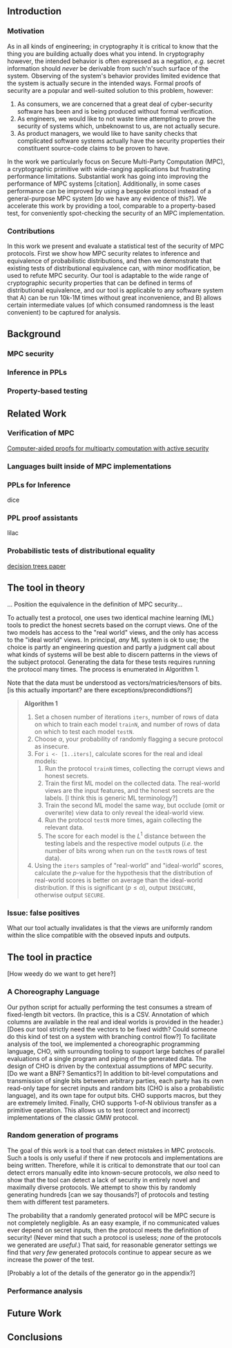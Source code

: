 

## Introduction

### Motivation

As in all kinds of engineering; in cryptography it is critical to know that the thing you are building actually does what you intend.
In cryptography however, the intended behavior is often expressed as a negation,
_e.g._ secret information should _never_ be derivable from such'n'such surface of the system.
Observing of the system's behavior provides limited evidence that the system is actually secure in the intended ways.
Formal proofs of security are a popular and well-suited solution to this problem, however:

1. As consumers, we are concerned that a great deal of cyber-security software has been and is being produced without formal verification.
2. As engineers, we would like to not waste time attempting to prove the security of systems which, unbeknownst to us, are not actually secure.
3. As product managers, we would like to have sanity checks
   that complicated software systems actually have the security properties their constituent source-code claims to be proven to have.

In the work we particularly focus on Secure Multi-Party Computation (MPC),
a cryptographic primitive with wide-ranging applications but frustrating performance limitations.
Substantial work has going into improving the performance of MPC systems [citation].
Additionally, in some cases performance can be improved by using a bespoke protocol instead of a general-purpose MPC system [do we have any evidence of this?].
We accelerate this work by providing a tool, comparable to a property-based test,
for conveniently spot-checking the security of an MPC implementation.

### Contributions

In this work we present and evaluate a statistical test of the security of MPC protocols.
First we show how MPC security relates to inference and equivalence of probabilistic distributions,
and then we demonstrate that existing tests of distributional equivalence can, with minor modification, be used to refute MPC security.
Our tool is adaptable to the wide range of cryptographic security properties that can be defined in terms of distributional equivalence,
and our tool is applicable to any software system that
A) can be run 10k-1M times without great inconvenience, and
B) allows certain intermediate values (of which consumed randomness is the least convenient) to be captured for analysis.

## Background

### MPC security

### Inference in PPLs

### Property-based testing


## Related Work

### Verification of MPC

[Computer-aided proofs for multiparty computation with active security](https://arxiv.org/pdf/1806.07197.pdf)

### Languages built inside of MPC implementations

### PPLs for Inference

dice

### PPL proof assistants

lilac

### Probabilistic tests of distributional equality

[decision trees paper]()

## The tool in theory

... Position the equivalence in the definition of MPC security...

To actually test a protocol, one uses two identical machine learning (ML) tools to predict the honest secrets based on the corrupt views.
One of the two models has access to the "real world" views, and the only has access to the "ideal world" views.
In principal, _any_ ML system is ok to use; the choice is partly an engineering question
and partly a judgment call about what kinds of systems will be best able to discern patterns in the views of the subject protocol.
Generating the data for these tests requires running the protocol many times.
The process is enumerated in Algorithm 1.

Note that the data must be understood as vectors/matricies/tensors of bits. [is this actually important? are there exceptions/precondidtions?]

> **Algorithm 1**
>
> 1. Set a chosen number of iterations `iters`,
>    number of rows of data on which to train each model `trainN`,
>    and number of rows of data on which to test each model `testN`.
> 2. Choose $\alpha$, your probability of randomly flagging a secure protocol as insecure.
> 3. For `i <- [1..iters]`, calculate scores for the real and ideal models:
>    1. Run the protocol `trainN` times, collecting the corrupt views and honest secrets.
>    2. Train the first ML model on the collected data.
        The real-world views are the input features, and the honest secrets are the labels. [I think this is generic ML terminology?]
>    3. Train the second ML model the same way, but occlude (omit or overwrite) view data to only reveal the ideal-world view.
>    4. Run the protocol `testN` more times, again collecting the relevant data.
>    5. The score for each model is the $L^1$ distance between the testing labels and the respective model outputs
        (_i.e._ the number of bits wrong when run on the `testN` rows of test data).
> 4. Using the `iters` samples of "real-world" and "ideal-world" scores,
     calculate the $p$-value for the hypothesis that the distribution of real-world scores is better on average than the ideal-world distribution.
     If this is significant ($p \leq \alpha$), output `INSECURE`, otherwise output `SECURE`.

### Issue: false positives

What our tool actually invalidates is that the views are uniformly random within the slice compatible with the obseved inputs and outputs. 


## The tool in practice

[How weedy do we want to get here?]

### A Choreography Language

Our python script for actually performing the test consumes a stream of fixed-length bit vectors.
(In practice, this is a CSV. Annotation of which columns are available in the real and ideal worlds is provided in the header.)
[Does our tool strictly need the vectors to be fixed width? Could someone do this kind of test on a system with branching control flow?]
To facilitate analysis of the tool, we implemented a choreographic programming language, CHO,
with surrounding tooling to support large batches of parallel evaluations of a single program and piping of the generated data.
The design of CHO is driven by the contextual assumptions of MPC security.
[Do we want a BNF? Semantics?]
In addition to bit-level computations and transmission of single bits between arbitrary parties,
each party has its own read-only tape for secret inputs and random bits
(CHO is also a probabilistic language),
and its own tape for output bits.
CHO supports macros, but they are extremely limited.
Finally, CHO supports 1-of-N oblivious transfer as a primitive operation.
This allows us to test (correct and incorrect) implementations of the classic GMW protocol.

### Random generation of programs

The goal of this work is a tool that can detect mistakes in MPC protocols.
Such a tools is only useful if there if new protocols and implementations are being written.
Therefore, while it is critical to demonstrate that our tool can detect errors manually edite into known-secure protocols,
we _also_ need to show that the tool can detect a lack of security in entirely novel and maximally diverse protocols.
We attempt to show this by randomly generating hundreds [can we say thousands?] of protocols and testing them with different test parameters.

The probability that a randomly generated protocol will be MPC secure is not completely negligible.
As an easy example, if no communicated values ever depend on secret inputs, then the protocol meets the definition of security!
(Never mind that such a protocol is useless; _none_ of the protocols we generated are _useful_.)
That said, for reasonable generator settings we find that _very few_ generated protocols continue to appear secure as we increase the power of the test.

[Probably a lot of the details of the generator go in the appendix?]

### Performance analysis


## Future Work


## Conclusions

